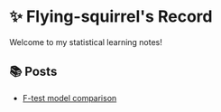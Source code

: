 # ✨ Flying-squirrel's Record

Welcome to my statistical learning notes!

## 📚 Posts

- [F-test model comparison](What-is-model-comparision-F-test.md)
